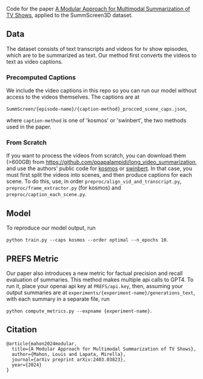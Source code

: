 Code for the paper [A Modular Approach for Multimodal Summarization of TV Shows](https://arxiv.org/abs/2403.03823), applied to the SummScreen3D dataset. 

## Data
The dataset consists of text transcripts and videos for tv show episodes, which are to be summarized as text. Our method first converts the videos to text as video captions. 

### Precomputed Captions
We include the video captions in this repo so you can run our model without access to the videos themselves. The captions are at 

`SummScreen/{episode-name}/{caption-method}_procced_scene_caps.json`,

where `caption-method` is one of 'kosmos' or 'swinbert', the two methods used in the paper.

### From Scratch 
If you want to process the videos from scratch, you can download them (>600GB) from <https://github.com/ppapalampidi/long_video_summarization>, and use the authors' public code for [kosmos](https://github.com/microsoft/unilm/tree/master/kosmos-2) or [swinbert](https://github.com/microsoft/SwinBERT). In that case, you must first split the videos into scenes, and then produce captions for each scene. To do this, use, in order `preproc/align_vid_and_transcript.py`, `preproc/frame_extractor.py` (for kosmos) and `preproc/caption_each_scene.py`.

## Model
To reproduce our model output, run 

`python train.py --caps kosmos --order optimal --n_epochs 10`.

## PREFS Metric
Our paper also introduces a new metric for factual precision and recall evaluation of summaries. This method makes multiple api calls to GPT4. To run it, place your openai api key at `PREFS/api.key`, then, assuming your output summaries are at `experiments/{experiment-name}/generations_text`, with each summary in a separate file, run

`python compute_metrics.py --expname {experiment-name}`.

## Citation
```
@article{mahon2024modular,
  title={A Modular Approach for Multimodal Summarization of TV Shows},
  author={Mahon, Louis and Lapata, Mirella},
  journal={arXiv preprint arXiv:2403.03823},
  year={2024}
}
```
